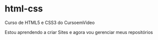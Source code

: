 # html-css
 Curso de HTML5 e CSS3 do CursoemVideo

 Estou aprendendo a criar Sites e agora vou gerenciar meus repositórios
